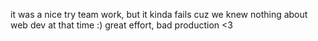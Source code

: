 it was a nice try team work, but it kinda fails cuz we knew nothing about web dev at that time :)
great effort, bad production <3

